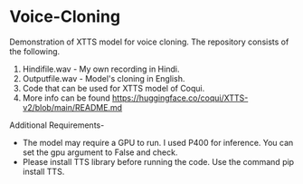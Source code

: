 # Voice-Cloning
Demonstration of XTTS model for voice cloning.
The repository consists of the following.
1. Hindifile.wav - My own recording in Hindi.
2. Outputfile.wav - Model's cloning in English.
3. Code that can be used for XTTS model of Coqui.
4. More info can be found https://huggingface.co/coqui/XTTS-v2/blob/main/README.md

Additional Requirements-
- The model may require a GPU to run. I used P400 for inference. You can set the gpu argument to False and check.
- Please install TTS library before running the code. Use the command pip install TTS.
